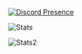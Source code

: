 [![Discord Presence](https://lanyard-profile-readme.vercel.app/api/195961770353885184)](https://discord.com/users/195961770353885184)

![Stats](https://github-readme-stats.vercel.app/api?username=bghddevelopment&show_icons=true&hide_border=true&theme=dark)

![Stats2](https://github-readme-stats.vercel.app/api/top-langs/?username=InventivetalentDev&theme=dark&layout=compact&langs_count=6)
